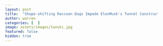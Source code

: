 ```yaml
---
layout: post
title:  "Shape-shifting Raccoon Dogs Impede ElonMusk's Tunnel Construction"
author: warren
categories: [  ]
image: assets/images/tanuki.jpg
featured: false
hidden: true
---
```


